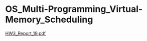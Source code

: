 # OS_Multi-Programming_Virtual-Memory_Scheduling
[HW3_Report_19.pdf](https://github.com/s107081028/OS_PageFault_Scheduling/files/9643628/HW3_Report_19.pdf)
